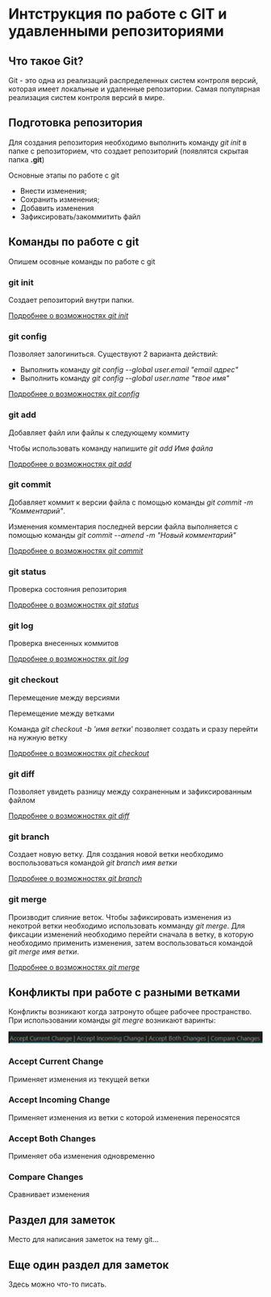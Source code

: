 # Интструкция по работе с GIT и удавленными репозиториями

## Что такое Git?

Git - это одна из реализаций распределенных систем контроля версий, которая имеет локальные и удаленные репозитории. Самая популярная реализация систем контроля версий в мире.

## Подготовка репозитория 

Для создания репозитория необходимо выполнить команду *git init* в папке с репозиторием, что создает репозиторий (появлятся скрытая папка **.git**)

Основные этапы по работе с git
* Внести изменения;
* Сохранить изменения;
* Добавить изменения
* Зафиксировать/закоммитить файл

## Команды по работе с git

Опишем осовные команды по работе с git

### git init

Создает репозиторий внутри папки. 

[Подробнее о возможностях *git init*](https://git-scm.com/docs/git-init)

### git config

Позволяет залогиниться. Существуют 2 варианта действий:
* Выполнить команду *git config --global user.email "email адрес"*
* Выполнить команду *git config --global user.name "твое имя"*

[Подробнее о возможностях *git config*](https://git-scm.com/docs/git-config)

### git add

Добавляет файл или файлы к следующему коммиту

Чтобы использовать команду напишите *git add Имя файла* 

[Подробнее о возможностях *git add*](https://git-scm.com/docs/git-add)

### git commit

Добавляет коммит к версии файла с помощью команды *git commit -m "Комментарий"*.

Изменения комментария последней версии файла выполняется с помощью команды *git commit --amend -m "Новый комментарий"*

[Подробнее о возможностях *git commit*](https://git-scm.com/docs/git-commit)

### git status

Проверка состояния репозитория

[Подробнее о возможностях *git status*](https://git-scm.com/docs/git-status)

### git log

Проверка внесенных коммитов

[Подробнее о возможностях *git log*](https://git-scm.com/docs/git-log)

### git checkout

Перемещение между версиями

Перемещение между ветками

Команда *git checkout -b 'имя ветки'* позволяет создать и сразу перейти на нужную ветку

[Подробнее о возможностях *git checkout*](https://git-scm.com/docs/git-checkout)

### git diff

Позволяет увидеть разницу между сохраненным и зафиксированным файлом

[Подробнее о возможностях *git diff*](https://git-scm.com/docs/git-diff)

### git branch

Создает новую ветку. Для создания новой ветки необходимо воспользоваться командой *git branch имя ветки*

[Подробнее о возможностях *git branch*](https://git-scm.com/docs/git-branch)

### git merge

Производит слияние веток. Чтобы зафиксировать изменения из некотрой ветки необходимо использовать комманду *git merge*. Для фиксации изменений необходимо перейти сначала в ветку, в которую необходимо применить изменения, затем воспользоваться командой *git merge имя ветки*.

[Подробнее о возможностях *git merge*](https://git-scm.com/docs/git-merge)

## Конфликты при работе с разными ветками

Конфликты возникают когда затронуто общее рабочее пространство. При использовании команды *git megre* возникают варинты:

![](skrin.png)

### Accept Current Change

Применяет изменения из текущей ветки

### Accept Incoming Change

Применяет изменения из ветки с которой изменения переносятся

### Accept Both Changes

Применяет оба изменения одновременно

### Compare Changes

Сравнивает изменения

## Раздел для заметок

Место для написания заметок на тему git...

## Еще один раздел для заметок

Здесь можно что-то писать.



